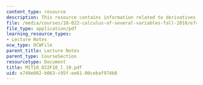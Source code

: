 ```yaml
---
content_type: resource
description: This resource contains information related to derivatives.
file: /media/courses/18-022-calculus-of-several-variables-fall-2010/e749e082b063c95fee6100cebaf974b8_MIT18_022F10_l_10.pdf
file_type: application/pdf
learning_resource_types:
- Lecture Notes
ocw_type: OCWFile
parent_title: Lecture Notes
parent_type: CourseSection
resourcetype: Document
title: MIT18_022F10_l_10.pdf
uid: e749e082-b063-c95f-ee61-00cebaf974b8
---
```


